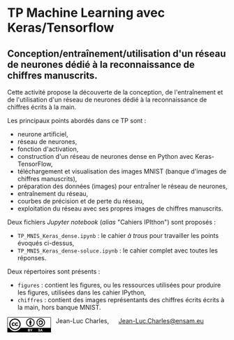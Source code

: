 # TP Machine Learning avec Keras/Tensorflow
## Conception/entraînement/utilisation d'un réseau de neurones dédié à la reconnaissance de chiffres manuscrits.

Cette activité propose la découverte de la conception, de l'entraînement et de l'utilisation d'un réseau de neurones dédié à la reconnaissance de chiffres écrits à la main.

Les principaux points abordés dans ce TP sont :
- neurone artificiel,
- réseau de neurones,
- fonction d'activation,
- construction d'un réseau de neurones dense en Python avec Keras-TensorFlow,
- téléchargement et visualisation des images MNIST (banque d'images de chiffres manuscrits),
- préparation des données (images) pour entraÎner le réseau de neurones,
- entraînement du réseau,
- courbes de précision et de perte du réseau,
- exploitation du réseau avec ses propres images de chiffres manuscrits.

Deux fichiers *Jupyter notebook* (*alias* "Cahiers IPIthon") sont proposés :
- `TP_MNIS_Keras_dense.ipynb` : le cahier *à trous* pour travailler les points évoqués ci-dessus,
- `TP_MNIS_Keras_dense-soluce.ipynb` : le cahier complet avec toutes les réponses.

Deux répertoires sont présents :
- `figures` : contient les figures, ou les ressources utilisées pour produire les figures, utilisées dans les cahier IPython,
- `chiffres` : contient des images représentants des chiffres écrits écrits à la main, hors banque MNIST.


<img src='./figures/CC-BY-SA.jpeg' width=100 style="vertical-align:middle; float:left"> &ensp; Jean-Luc Charles, &emsp; Jean-Luc.Charles@ensam.eu
